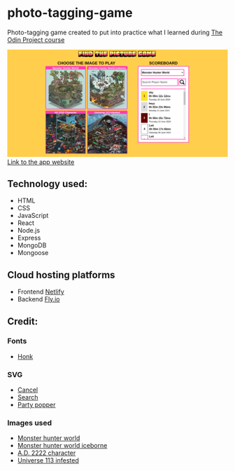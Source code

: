 # photo-tagging-game

<p>Photo-tagging game created to put into practice what I learned during <a href="https://www.theodinproject.com/" target="_blank">The Odin Project course</a></p>

<img src="./frontend/public/assets/images/app-image.png" alt="App image">
<a href="https://fluffy-empanada-a2d6c3.netlify.app/" target="_blank">Link to the app website</a>

<h2>Technology used:</h2>

<ul>
    <li>HTML</li>
    <li>CSS</li>
    <li>JavaScript</li>
    <li>React</li>
    <li>Node.js</li>
    <li>Express</li>
    <li>MongoDB</li>
    <li>Mongoose</li>
</ul>

<h2>Cloud hosting platforms</h2>

<ul>
    <li>Frontend <a href="https://www.netlify.com/" target="_blank">Netlify</a></li>
    <li>Backend <a href="https://fly.io/" target="_blank">Fly.io</a></li>
</ul>

<h2>Credit:</h2>

<h3>Fonts</H3>

<ul>
  <li><a href="https://fonts.google.com/specimen/Honk?preview.text=FIND%20THE%20PICTURE%20GAME&coloronly=true&sort=popularity&subset=latin&noto.script=Latn" target="_blank" >Honk</a></li>
</ul>

<h3>SVG</H3>
<ul>
  <li><a href="https://www.svgrepo.com/svg/366631/cancel" target="_blank" >Cancel</a></li>
  <li><a href="https://www.svgrepo.com/svg/513607/search" target="_blank" >Search</a></li>
  <li><a href="https://www.svgrepo.com/svg/397713/party-popper" target="_blank" >Party popper</a></li>
</ul>

<h3>Images used</H3>
<ul>
  <li><a href="https://www.pixiv.net/en/artworks/77323388" target="_blank" >Monster hunter world</a></li>
  <li><a href="https://www.pixiv.net/en/artworks/80735589" target="_blank" >Monster hunter world iceborne</a></li>
  <li><a href="https://www.artstation.com/artwork/Z5VrOm" target="_blank" >A.D. 2222 character</a></li>
  <li><a href="https://www.artstation.com/artwork/49Znyq" target="_blank" >Universe 113 infested</a></li>
</ul>
